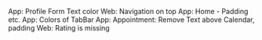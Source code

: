 App: Profile Form Text color
Web: Navigation on top
App: Home - Padding etc.
App: Colors of TabBar
App: Appointment: Remove Text above Calendar, padding
Web: Rating is missing
